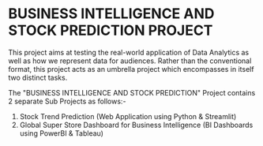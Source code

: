 # BUSINESS INTELLIGENCE AND STOCK PREDICTION PROJECT

This project aims at testing the real-world application of Data Analytics as well as how we represent data for audiences. Rather than the conventional format, this project acts as an umbrella project which encompasses in itself two distinct tasks.

The "BUSINESS INTELLIGENCE AND STOCK PREDICTION" Project contains 2 separate Sub Projects as follows:-
1. Stock Trend Prediction (Web Application using Python & Streamlit)
2. Global Super Store Dashboard for Business Intelligence (BI Dashboards using PowerBI & Tableau)
